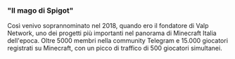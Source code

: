 ### "Il mago di Spigot"
Così venivo soprannominato nel 2018, quando ero il fondatore di Valp Network, uno dei progetti più importanti nel panorama di Minecraft Italia dell'epoca. Oltre 5000 membri nella community Telegram e 15.000 giocatori registrati su Minecraft, con un picco di traffico di 500 giocatori simultanei.
